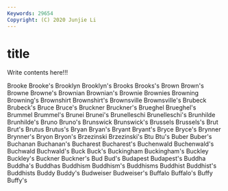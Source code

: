 ```yaml
---
Keywords: 29654
Copyright: (C) 2020 Junjie Li
---
```


# title

Write contents here!!!

Brooke 
Brooke's 
Brooklyn 
Brooklyn's 
Brooks 
Brooks's 
Brown 
Brown's
Browne 
Browne's 
Brownian 
Brownian's 
Brownie 
Brownies 
Browning 
Browning's 
Brownshirt 
Brownshirt's
Brownsville 
Brownsville's 
Brubeck 
Brubeck's 
Bruce 
Bruce's 
Bruckner 
Bruckner's 
Brueghel 
Brueghel's
Brummel 
Brummel's 
Brunei 
Brunei's 
Brunelleschi 
Brunelleschi's 
Brunhilde 
Brunhilde's 
Bruno 
Bruno's
Brunswick 
Brunswick's 
Brussels 
Brussels's 
Brut 
Brut's 
Brutus 
Brutus's 
Bryan 
Bryan's
Bryant 
Bryant's 
Bryce 
Bryce's 
Brynner 
Brynner's 
Bryon 
Bryon's 
Brzezinski 
Brzezinski's
Btu 
Btu's 
Buber 
Buber's 
Buchanan 
Buchanan's 
Bucharest 
Bucharest's 
Buchenwald 
Buchenwald's
Buchwald 
Buchwald's 
Buck 
Buck's 
Buckingham 
Buckingham's 
Buckley 
Buckley's 
Buckner 
Buckner's
Bud 
Bud's 
Budapest 
Budapest's 
Buddha 
Buddha's 
Buddhas 
Buddhism 
Buddhism's 
Buddhisms
Buddhist 
Buddhist's 
Buddhists 
Buddy 
Buddy's 
Budweiser 
Budweiser's 
Buffalo 
Buffalo's 
Buffy
Buffy's 

